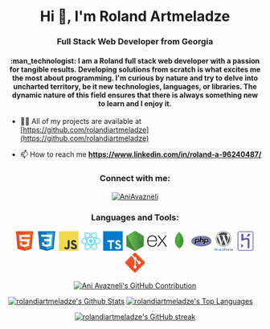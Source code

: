 <h1 align="center">Hi 👋, I'm Roland Artmeladze</h1>
<h3 align="center">Full Stack Web Developer from Georgia</h3>
<h4 align="center">:man_technologist: I am a Roland full stack web developer with a passion for tangible results. Developing solutions from scratch is what excites me the most about programming. I'm curious by nature and try to delve into uncharted territory, be it new technologies, languages, or libraries. The dynamic nature of this field ensures that there is always something new to learn and I enjoy it.
</h4>


    
      
- 👨‍💻 All of my projects are available at [https://github.com/rolandiartmeladze](https://github.com/rolandiartmeladze)

- 📫 How to reach me **https://www.linkedin.com/in/roland-a-96240487/**

<h3 align="center">Connect with me:</h3>
<p align="center">
<a href="https://www.linkedin.com/in/roland-a-96240487/" target="blank"><img align="center" src="https://raw.githubusercontent.com/rahuldkjain/github-profile-readme-generator/master/src/images/icons/Social/linked-in-alt.svg" alt="AniAvazneli" height="30" width="40" /></a>

</p>

<h3 align="center">Languages and Tools:</h3>
<p align="center">
    <img src="https://raw.githubusercontent.com/devicons/devicon/master/icons/html5/html5-original.svg" alt="HTML5" width="40" height="40"/>
    <img src="https://raw.githubusercontent.com/devicons/devicon/master/icons/css3/css3-original.svg" alt="CSS3" width="40" height="40"/>
    <img src="https://raw.githubusercontent.com/devicons/devicon/master/icons/javascript/javascript-original.svg" alt="JavaScript" width="40" height="40"/>
    <img src="https://raw.githubusercontent.com/devicons/devicon/master/icons/react/react-original.svg" alt="React" width="40" height="40"/>
    <img src="https://raw.githubusercontent.com/devicons/devicon/master/icons/typescript/typescript-original.svg" alt="TypeScript" width="40" height="40"/>
    <img src="https://raw.githubusercontent.com/devicons/devicon/master/icons/nodejs/nodejs-original.svg" alt="Node.js" width="40" height="40"/>
    <img src="https://raw.githubusercontent.com/devicons/devicon/master/icons/express/express-original.svg" alt="Express.js" width="40" height="40"/>
    <img src="https://raw.githubusercontent.com/devicons/devicon/master/icons/mongodb/mongodb-original.svg" alt="MongoDB" width="40" height="40"/>
    <img src="https://raw.githubusercontent.com/devicons/devicon/master/icons/php/php-original.svg" alt="PHP" width="40" height="40"/>
    <img src="https://raw.githubusercontent.com/devicons/devicon/master/icons/wordpress/wordpress-original.svg" alt="WordPress" width="40" height="40"/>
    <img src="https://raw.githubusercontent.com/devicons/devicon/master/icons/heroku/heroku-original.svg" alt="Heroku" width="40" height="40"/>
    <img src="https://raw.githubusercontent.com/devicons/devicon/master/icons/git/git-original.svg" alt="Git" width="40" height="40"/>
</p>

<p align="center">
  <a href="https://github.com/rolandiartmeladze">
    <img src="https://github-profile-summary-cards.vercel.app/api/cards/profile-details?username=rolandiartmeladze&theme=radical" alt="Ani Avazneli's GitHub Contribution"/>
  </a>
</p>
<a> 
  
  <a href="https://github.com/rolandiartmeladze"><img alt="rolandiartmeladze's Github Stats" src="https://denvercoder1-github-readme-stats.vercel.app/api?username=rolandiartmeladze&show_icons=true&count_private=true&theme=react&border_color=7F3FBF&bg_color=0D1117&title_color=CDB4DB&icon_color=CDB4DB" height="192px" width="49.5%"/></a>
  <a href="https://github.com/rolandiartmeladze"><img alt="rolandiartmeladze's Top Languages" src="https://denvercoder1-github-readme-stats.vercel.app/api/top-langs/?username=rolandiartmeladze&langs_count=8&layout=compact&theme=react&border_color=7F3FBF&bg_color=0D1117&title_color=CDB4DB&icon_color=CDB4DB" height="192px" width="49.5%"/></a>
  <br/>
</a>

<p align="center">
  <a href="https://github.com/rolandiartmeladze">
    <img src="https://github-readme-streak-stats.herokuapp.com/?user=rolandiartmeladze&theme=radical&border=7F3FBF&background=0D1117" alt="rolandiartmeladze's GitHub streak"/>
  </a>
</p>
